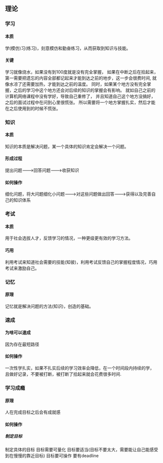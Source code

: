 ## 理论

### 学习

#### 本质

学(模仿)习(练习)，刻意模仿和勤奋练习，从而获取到知识与技能。

#### 关键

学习就像烧水，如果没有到100度就是没有完全掌握，
如果在中断之后在拾起来，第一需要把遗忘的内容全部都记起来才能到达之前的地步，这一步会很费时间,
就像水凉了还需要加热，才能到达之前的温度。
同时，如果某个地方没有完全掌握，之后的学习中这个地方还会对后续的知识的掌握会有影响。
就如自己之前的计算机网络课程中没有学好，导致自己重修了，
并且知道自己这个地方没搞好，之后的面试过程中在问到心里很慌张。
所以需要将一个地方掌握扎实，然后才能在之后使用到的时候不慌张。

### 知识

#### 本质

知识的本质是解决问题，某一个具体的知识肯定会解决一个问题。

#### 形成过程

提出问题--->回答问题--->收获知识

#### 如何操作

细化问题，将大问题细化小问题--->对这些问题做出回答--->获得以及完善自己的知识体系

### 考试

#### 本质

用于社会选拔人才，反馈学习的情况，一种更级更有效的学习方法。

#### 巧用

利用考试来知道社会需要的技能(知彼)，利用考试反馈自己的掌握程度情况，巧用考试来激励自己。

### 记忆

#### 原理

记忆就是解决问题的方法(知识)，创造的基础。

### 速成

#### 为啥可以速成

因为存在最短路径

#### 如何操作

一次性学扎实，如果不扎实后续的学习效率会降低，在一个时间段内持续的学，
且做好记录，不要被打断，被打断了拾起来就会花费很多时间.

### 学习成瘾

#### 原理

人在完成目标之后会有成就感

#### 如何操作

##### 制定目标

制定具体的目标
目标需要可量化
目标要适当(目标不要太大，需要能让自己能感受到在慢慢的靠近目标)
目标要可操作
要有deadline
